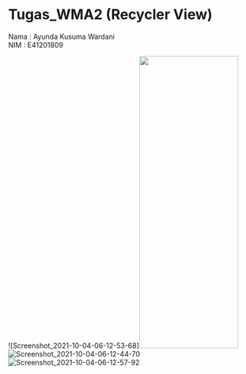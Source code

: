 # Tugas_WMA2 (Recycler View)
Nama : Ayunda Kusuma Wardani <br/>
NIM  : E41201809

![Screenshot_2021-10-04-06-12-53-68]<img src="https://user-images.githubusercontent.com/47249108/135788699-b9685516-41c8-46c1-91fc-8cc487c5a88f.jpg" width="200" height="590">
![Screenshot_2021-10-04-06-12-44-70](https://user-images.githubusercontent.com/47249108/135788718-8b8a1775-703f-4dad-bf8c-1d253f4c273e.jpg)
![Screenshot_2021-10-04-06-12-57-92](https://user-images.githubusercontent.com/47249108/135788733-0710e77e-055a-4108-8fa8-88dd51c17d38.jpg)

